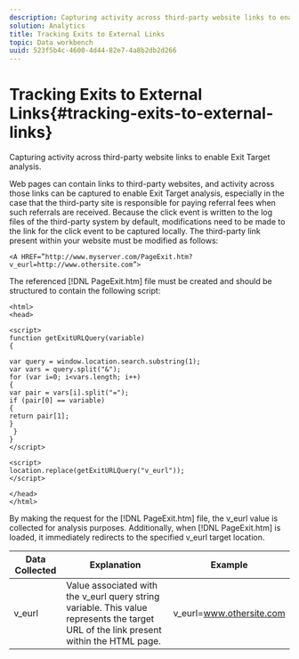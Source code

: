 ```yaml
---
description: Capturing activity across third-party website links to enable Exit Target analysis.
solution: Analytics
title: Tracking Exits to External Links
topic: Data workbench
uuid: 523f5b4c-4600-4d44-82e7-4a8b2db2d266
---
```


# Tracking Exits to External Links{#tracking-exits-to-external-links}

Capturing activity across third-party website links to enable Exit Target analysis.

 Web pages can contain links to third-party websites, and activity across those links can be captured to enable Exit Target analysis, especially in the case that the third-party site is responsible for paying referral fees when such referrals are received. Because the click event is written to the log files of the third-party system by default, modifications need to be made to the link for the click event to be captured locally. The third-party link present within your website must be modified as follows:

```
<A HREF=”http://www.myserver.com/PageExit.htm?v_eurl=http://www.othersite.com”>
```

The referenced [!DNL PageExit.htm] file must be created and should be structured to contain the following script:

```
<html> 
<head> 
 
<script> 
function getExitURLQuery(variable) 
{ 
 
var query = window.location.search.substring(1); 
var vars = query.split("&"); 
for (var i=0; i<vars.length; i++) 
{ 
var pair = vars[i].split("="); 
if (pair[0] == variable) 
{ 
return pair[1]; 
} 
 }  
} 
</script> 
 
<script> 
location.replace(getExitURLQuery("v_eurl")); 
</script>  
 
</head> 
</html>
```

By making the request for the [!DNL PageExit.htm] file, the v_eurl value is collected for analysis purposes. Additionally, when [!DNL PageExit.htm] is loaded, it immediately redirects to the specified v_eurl target location.

|  Data Collected  | Explanation  | Example  |
|---|---|---|
|  v_eurl  | Value associated with the v_eurl query string variable. This value represents the target URL of the link present within the HTML page.  | v_eurl=www.othersite.com  |

